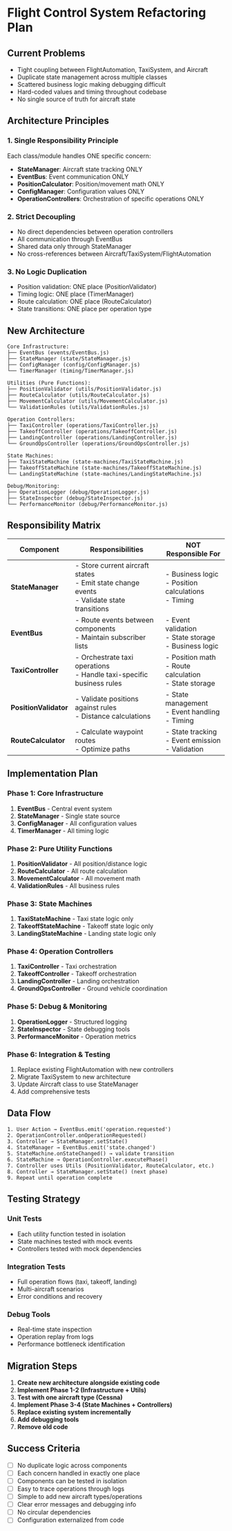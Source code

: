 # Flight Control System Refactoring Plan

## Current Problems
- Tight coupling between FlightAutomation, TaxiSystem, and Aircraft
- Duplicate state management across multiple classes
- Scattered business logic making debugging difficult
- Hard-coded values and timing throughout codebase
- No single source of truth for aircraft state

## Architecture Principles

### 1. Single Responsibility Principle
Each class/module handles ONE specific concern:
- **StateManager**: Aircraft state tracking ONLY
- **EventBus**: Event communication ONLY  
- **PositionCalculator**: Position/movement math ONLY
- **ConfigManager**: Configuration values ONLY
- **OperationControllers**: Orchestration of specific operations ONLY

### 2. Strict Decoupling
- No direct dependencies between operation controllers
- All communication through EventBus
- Shared data only through StateManager
- No cross-references between Aircraft/TaxiSystem/FlightAutomation

### 3. No Logic Duplication
- Position validation: ONE place (PositionValidator)
- Timing logic: ONE place (TimerManager) 
- Route calculation: ONE place (RouteCalculator)
- State transitions: ONE place per operation type

## New Architecture

```
Core Infrastructure:
├── EventBus (events/EventBus.js)
├── StateManager (state/StateManager.js)
├── ConfigManager (config/ConfigManager.js)
└── TimerManager (timing/TimerManager.js)

Utilities (Pure Functions):
├── PositionValidator (utils/PositionValidator.js)
├── RouteCalculator (utils/RouteCalculator.js)
├── MovementCalculator (utils/MovementCalculator.js)
└── ValidationRules (utils/ValidationRules.js)

Operation Controllers:
├── TaxiController (operations/TaxiController.js)
├── TakeoffController (operations/TakeoffController.js)
├── LandingController (operations/LandingController.js)
└── GroundOpsController (operations/GroundOpsController.js)

State Machines:
├── TaxiStateMachine (state-machines/TaxiStateMachine.js)
├── TakeoffStateMachine (state-machines/TakeoffStateMachine.js)
└── LandingStateMachine (state-machines/LandingStateMachine.js)

Debug/Monitoring:
├── OperationLogger (debug/OperationLogger.js)
├── StateInspector (debug/StateInspector.js)
└── PerformanceMonitor (debug/PerformanceMonitor.js)
```

## Responsibility Matrix

| Component | Responsibilities | NOT Responsible For |
|-----------|------------------|-------------------|
| **StateManager** | - Store current aircraft states<br>- Emit state change events<br>- Validate state transitions | - Business logic<br>- Position calculations<br>- Timing |
| **EventBus** | - Route events between components<br>- Maintain subscriber lists | - Event validation<br>- State storage<br>- Business logic |
| **TaxiController** | - Orchestrate taxi operations<br>- Handle taxi-specific business rules | - Position math<br>- Route calculation<br>- State storage |
| **PositionValidator** | - Validate positions against rules<br>- Distance calculations | - State management<br>- Event handling<br>- Timing |
| **RouteCalculator** | - Calculate waypoint routes<br>- Optimize paths | - State tracking<br>- Event emission<br>- Validation |

## Implementation Plan

### Phase 1: Core Infrastructure
1. **EventBus** - Central event system
2. **StateManager** - Single state source
3. **ConfigManager** - All configuration values
4. **TimerManager** - All timing logic

### Phase 2: Pure Utility Functions
1. **PositionValidator** - All position/distance logic
2. **RouteCalculator** - All route calculation
3. **MovementCalculator** - All movement math
4. **ValidationRules** - All business rules

### Phase 3: State Machines
1. **TaxiStateMachine** - Taxi state logic only
2. **TakeoffStateMachine** - Takeoff state logic only
3. **LandingStateMachine** - Landing state logic only

### Phase 4: Operation Controllers
1. **TaxiController** - Taxi orchestration
2. **TakeoffController** - Takeoff orchestration  
3. **LandingController** - Landing orchestration
4. **GroundOpsController** - Ground vehicle coordination

### Phase 5: Debug & Monitoring
1. **OperationLogger** - Structured logging
2. **StateInspector** - State debugging tools
3. **PerformanceMonitor** - Operation metrics

### Phase 6: Integration & Testing
1. Replace existing FlightAutomation with new controllers
2. Migrate TaxiSystem to new architecture
3. Update Aircraft class to use StateManager
4. Add comprehensive tests

## Data Flow

```
1. User Action → EventBus.emit('operation.requested')
2. OperationController.onOperationRequested()
3. Controller → StateManager.setState()
4. StateManager → EventBus.emit('state.changed')
5. StateMachine.onStateChanged() → validate transition
6. StateMachine → OperationController.executePhase()
7. Controller uses Utils (PositionValidator, RouteCalculator, etc.)
8. Controller → StateManager.setState() (next phase)
9. Repeat until operation complete
```

## Testing Strategy

### Unit Tests
- Each utility function tested in isolation
- State machines tested with mock events
- Controllers tested with mock dependencies

### Integration Tests  
- Full operation flows (taxi, takeoff, landing)
- Multi-aircraft scenarios
- Error conditions and recovery

### Debug Tools
- Real-time state inspection
- Operation replay from logs
- Performance bottleneck identification

## Migration Steps

1. **Create new architecture alongside existing code**
2. **Implement Phase 1-2 (Infrastructure + Utils)**
3. **Test with one aircraft type (Cessna)**
4. **Implement Phase 3-4 (State Machines + Controllers)**
5. **Replace existing system incrementally**
6. **Add debugging tools**
7. **Remove old code**

## Success Criteria

- [ ] No duplicate logic across components
- [ ] Each concern handled in exactly one place
- [ ] Components can be tested in isolation
- [ ] Easy to trace operations through logs
- [ ] Simple to add new aircraft types/operations
- [ ] Clear error messages and debugging info
- [ ] No circular dependencies
- [ ] Configuration externalized from code